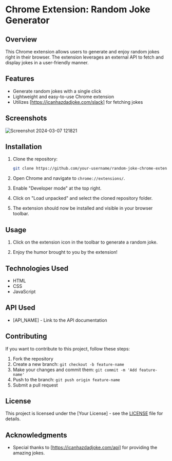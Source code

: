 # Chrome Extension: Random Joke Generator

## Overview

This Chrome extension allows users to generate and enjoy random jokes right in their browser. The extension leverages an external API to fetch and display jokes in a user-friendly manner.

## Features

- Generate random jokes with a single click
- Lightweight and easy-to-use Chrome extension
- Utilizes [https://icanhazdadjoke.com/slack] for fetching jokes

## Screenshots

![Screenshot 2024-03-07 121821](https://github.com/MANASA-REDDY04/random-joke/assets/121779259/0ee344e8-f994-4344-8b6c-2df93c3ed112)


## Installation

1. Clone the repository:

   ```bash
   git clone https://github.com/your-username/random-joke-chrome-extension.git
   ```

2. Open Chrome and navigate to `chrome://extensions/`.

3. Enable "Developer mode" at the top right.

4. Click on "Load unpacked" and select the cloned repository folder.

5. The extension should now be installed and visible in your browser toolbar.

## Usage

1. Click on the extension icon in the toolbar to generate a random joke.

2. Enjoy the humor brought to you by the extension!

## Technologies Used

- HTML
- CSS
- JavaScript

## API Used

- [API_NAME] - Link to the API documentation

## Contributing

If you want to contribute to this project, follow these steps:

1. Fork the repository
2. Create a new branch: `git checkout -b feature-name`
3. Make your changes and commit them: `git commit -m 'Add feature-name'`
4. Push to the branch: `git push origin feature-name`
5. Submit a pull request

## License

This project is licensed under the [Your License] - see the [LICENSE](LICENSE) file for details.

## Acknowledgments

- Special thanks to [https://icanhazdadjoke.com/api] for providing the amazing jokes.

